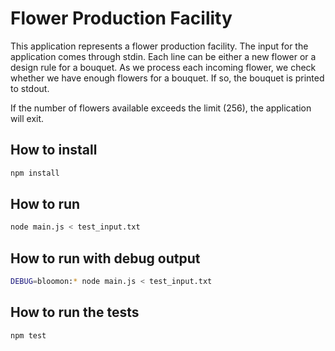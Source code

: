 # Flower Production Facility

This application represents a flower production facility. The input for the application comes through stdin. Each line can be either a new flower or a design rule for a bouquet. As we process each incoming flower, we check whether we have enough flowers for a bouquet. If so, the bouquet is printed to stdout.

If the number of flowers available exceeds the limit (256), the application will exit.

## How to install
```bash
npm install
```

## How to run
```bash
node main.js < test_input.txt
```

## How to run with debug output
```bash
DEBUG=bloomon:* node main.js < test_input.txt
```

## How to run the tests
```bash
npm test
```
